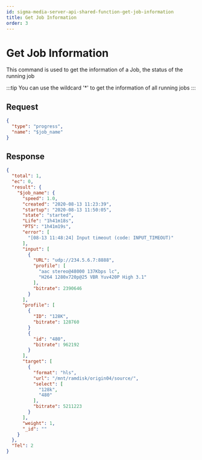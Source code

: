 ```yaml
---
id: sigma-media-server-api-shared-function-get-job-information
title: Get Job Information
order: 3
---
```


# Get Job Information

This command is used to get the information of a Job, the status of the running job

:::tip
You can use the wildcard '\*' to get the information of all running jobs
:::

## Request

```json
{
  "type": "progress",
  "name": "$job_name"
}
```

## Response

```json
{
  "total": 1,
  "ec": 0,
  "result": {
    "$job_name": {
      "speed": 1.0,
      "created": "2020-08-13 11:23:39",
      "startup": "2020-08-13 11:50:05",
      "state": "started",
      "Life": "1h41m18s",
      "PTS": "1h41m19s",
      "error": [
        "[08-13 11:48:24] Input timeout (code: INPUT_TIMEOUT)"
      ],
      "input": [
        {
          "URL": "udp://234.5.6.7:8888",
          "profile": [
            "aac stereo@48000 137Kbps lc",
            "H264 1280x720p@25 VBR Yuv420P High 3.1"
          ],
          "bitrate": 2390646
        }
      ],
      "profile": [
        {
          "ID": "128K",
          "bitrate": 128760
        }
        {
          "id": "480",
          "bitrate": 962192
        }
      ],
      "target": [
        {
          "format": "hls",
          "url": "/mnt/ramdisk/origin04/source/",
          "select": [
            "128k",
            "480"
          ],
          "bitrate": 5211223
        }
      ],
      "weight": 1,
      "_id": ""
    }
  },
  "Tel": 2
}
```
